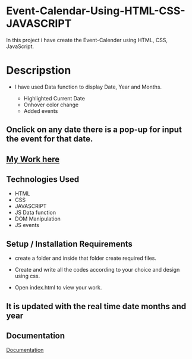 
# Event-Calendar-Using-HTML-CSS-JAVASCRIPT

In this project i have create the Event-Calender using HTML, CSS, JavaScript.





# Descripstion

- I have used Data function to display Date, Year and Months.
   
   - Highlighted Current Date
   - Onhover color change
   - Added events

## Onclick on any date there is a pop-up for input the event for that date.

## [My Work here](https://scintillating-mousse-b3e3c9.netlify.app/)



## Technologies Used

- HTML
- CSS
- JAVASCRIPT
- JS Data function
- DOM Manipulation
- JS events
## Setup / Installation Requirements

- create a folder and inside that folder create required files.

- Create and write all the codes according to your choice and design using css.
 
- Open index.html to view your work.



## It is updated with the real time date months and year

## Documentation

[Documentation](https://github.com/rutuja-kumthekar/Event-Calendar-Using-HTML-CSS-JAVASCRIPT)



